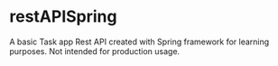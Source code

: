 # restAPISpring
A basic Task app Rest API created with Spring framework for learning purposes. Not intended for production usage.
